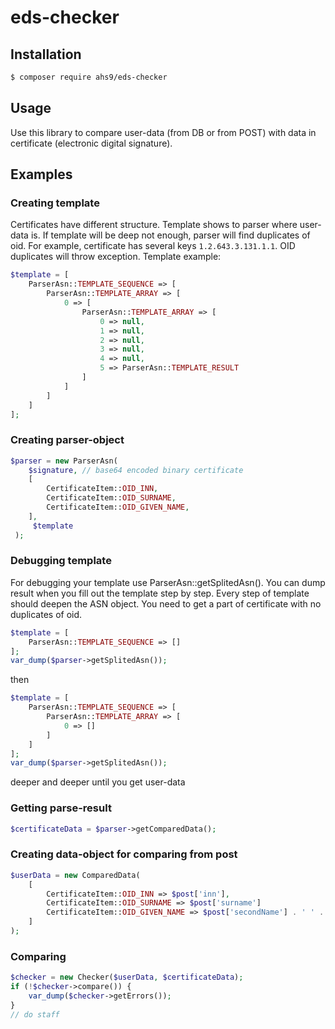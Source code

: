 # eds-checker

## Installation

```bash
$ composer require ahs9/eds-checker
```

## Usage

Use this library to compare user-data (from DB or from POST) with data in certificate (electronic digital signature).

## Examples

### Creating template
Certificates have different structure. Template shows to parser where user-data is. If template will be deep not enough,
parser will find duplicates of oid. For example, certificate has several keys `1.2.643.3.131.1.1`.
OID duplicates will throw exception. Template example:

```php
$template = [
    ParserAsn::TEMPLATE_SEQUENCE => [
        ParserAsn::TEMPLATE_ARRAY => [
            0 => [
                ParserAsn::TEMPLATE_ARRAY => [
                    0 => null,
                    1 => null,
                    2 => null,
                    3 => null,
                    4 => null,
                    5 => ParserAsn::TEMPLATE_RESULT
                ]
            ]
        ]
    ]
];
```

### Creating parser-object

```php
$parser = new ParserAsn(
    $signature, // base64 encoded binary certificate 
    [
        CertificateItem::OID_INN,
        CertificateItem::OID_SURNAME,
        CertificateItem::OID_GIVEN_NAME,
    ],
     $template
 );
```

### Debugging template
For debugging your template use ParserAsn::getSplitedAsn(). You can dump result when you fill out the template step by step.
Every step of template should deepen the ASN object. You need to get a part of certificate with no duplicates of oid.

```php
$template = [
    ParserAsn::TEMPLATE_SEQUENCE => []
];
var_dump($parser->getSplitedAsn());
```
then
```php
$template = [
    ParserAsn::TEMPLATE_SEQUENCE => [
        ParserAsn::TEMPLATE_ARRAY => [
            0 => []
        ]
    ]
];
var_dump($parser->getSplitedAsn());
```
deeper and deeper until you get user-data

### Getting parse-result

```php
$certificateData = $parser->getComparedData();
```

### Creating data-object for comparing from post

```php
$userData = new ComparedData(
    [
        CertificateItem::OID_INN => $post['inn'],
        CertificateItem::OID_SURNAME => $post['surname']
        CertificateItem::OID_GIVEN_NAME => $post['secondName'] . ' ' . $post['lastName']
    ]
);
```

### Comparing

```php
$checker = new Checker($userData, $certificateData);
if (!$checker->compare()) {
    var_dump($checker->getErrors());
}
// do staff
```
